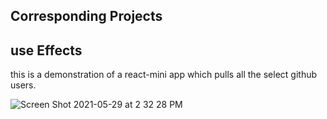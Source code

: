 ## Corresponding Projects

## use Effects
this is a demonstration of a react-mini app which pulls all the select github users.


![Screen Shot 2021-05-29 at 2 32 28 PM](https://user-images.githubusercontent.com/24447076/120081252-c2229c00-c08a-11eb-9dfc-cbecd8b53584.png)
